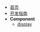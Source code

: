 * [首页](/y-css/README.md)
* [开发指南](/y-css/dev-guide.md)
* **Component**
  * [display](/y-css/views/_display.md)
